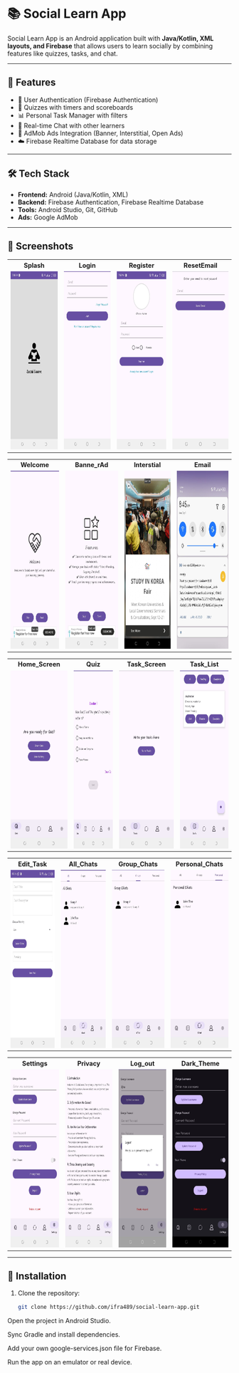 # 📚 Social Learn App

Social Learn App is an Android application built with **Java/Kotlin, XML layouts, and Firebase** that allows users to learn socially by combining features like quizzes, tasks, and chat.

---

## 🚀 Features
- 🔐 User Authentication (Firebase Authentication)
- 📝 Quizzes with timers and scoreboards
- 📊 Personal Task Manager with filters
- 💬 Real-time Chat with other learners
- 🎯 AdMob Ads Integration (Banner, Interstitial, Open Ads)
- ☁️ Firebase Realtime Database for data storage

---

## 🛠️ Tech Stack
- **Frontend:** Android (Java/Kotlin, XML)
- **Backend:** Firebase Authentication, Firebase Realtime Database
- **Tools:** Android Studio, Git, GitHub
- **Ads:** Google AdMob

---

## 📱 Screenshots

<table>
  <tr>
    <th>Splash</th>
    <th>Login</th>
    <th>Register</th>
    <th>ResetEmail</th>
  </tr>
  <tr>
    <td><img src="screenshots/splashscreen.jpeg" height="400"/></td>
    <td><img src="screenshots/login.jpeg" height="400"/></td>
    <td><img src="screenshots/register.jpeg" height="400"/></td>
    <td><img src="screenshots/resetlink.jpeg" height="400"></td>
  </tr>
</table>

<table>
  <tr>
    <th>Welcome</th>
    <th>Banne_rAd</th>
    <th>Interstial</th>
    <th>Email</th>
  </tr>
  <tr>
    <td><img src="screenshots/welcome.jpeg" height="400"/></td>
    <td><img src="screenshots/bannerad.jpeg" height="400"/></td>
    <td><img src="screenshots/interstial ads.jpeg" height="400"/></td>
    <td><img src="screenshots/email.jpeg" height="400"/></td>
  </tr>
</table>
<table>
  <tr>
    <th>Home_Screen</th>
    <th>Quiz</th>
    <th>Task_Screen</th>
    <th>Task_List</th>
  </tr>
  <tr>
    <td><img src="screenshots/Quizscreen.jpeg" height="400"/></td>
    <td><img src="screenshots/Quiz.jpeg" height="400"/></td>
    <td><img src="screenshots/Tasks.jpeg" height="400"/></td>
    <td><img src="screenshots/TaskList.jpeg" height="400"/></td>
   
  </tr>
</table>
<table>
  <tr>
    <th>Edit_Task</th>
    <th>All_Chats</th>
    <th>Group_Chats</th>
    <th>Personal_Chats</th>
  </tr>
  <tr>
    <td><img src="screenshots/edittask.jpeg" height="400"/></td>
    <td><img src="screenshots/allchats.jpeg" height="400"/></td>
    <td><img src="screenshots/groupschats.jpeg" height="400"/></td>
    <td><img src="screenshots/personalchats.jpeg" height="400"/></td>
  </tr>
</table>

<table>
  <tr>
    <th>Settings</th>
    <th>Privacy</th>
    <th>Log_out</th>
    <th>Dark_Theme</th>
  </tr>
  <tr>
    <td><img src="screenshots/settings.jpeg" height="400"/></td>
    <td><img src="screenshots/privacy.jpeg" height="400"/></td>
    <td><img src="screenshots/logout.jpeg" height="400"/></td>
    <td><img src="screenshots/darktheme.jpeg" height="400"/></td>
  </tr>
</table>

---

## 🔧 Installation
1. Clone the repository:
   ```bash
   git clone https://github.com/ifra489/social-learn-app.git
   
Open the project in Android Studio.

Sync Gradle and install dependencies.

Add your own google-services.json file for Firebase.

Run the app on an emulator or real device.
